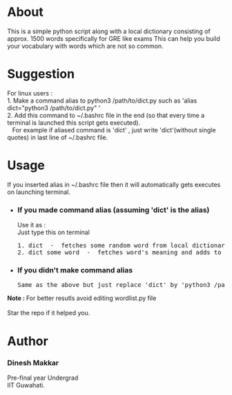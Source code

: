 <h1>About</h1>
This is a simple python script along with a local dictionary consisting of approx. 1500 words specifically for GRE like exams 
This can help you build your vocabulary with words which are not so common.

<h1>Suggestion</h1>
For linux users : <br>
1. Make a command alias to python3 /path/to/dict.py such as 'alias dict="python3 /path/to/dict.py" ' <br>
2. Add this command to ~/.bashrc file in the end (so that every time a terminal is launched this script gets executed). <br>
&nbsp &nbspFor example if aliased command is 'dict' , just write 'dict'(without single quotes) in last line of ~/.bashrc file.

<h1>Usage</h1>
If you inserted alias in ~/.bashrc file then it will automatically gets executes on launching terminal. 
<ul>
<li>
<h3>If you made command alias (assuming 'dict' is the alias) </h3>
Use it as : <br> Just type this on terminal 
<pre>
1. dict  -  fetches some random word from local dictionary and shows its meaning
2. dict some_word  -  fetches word's meaning and adds to local dictionary if it's not there already. (Thus keeps building dictionary on encounter with new word.)
</pre>
</li>
<li>
<h3>If you didn't make command alias</h3>
<pre>
Same as the above but just replace 'dict' by 'python3 /path/to/dict.py'
</pre>
</li>
</ul>

<strong>Note : </strong> For better resutls avoid editing wordlist.py file
<br><br>
Star the repo if it helped you.

<h1>Author</h1>
<h3>Dinesh Makkar</h3>
Pre-final year Undergrad<br>
IIT Guwahati.
